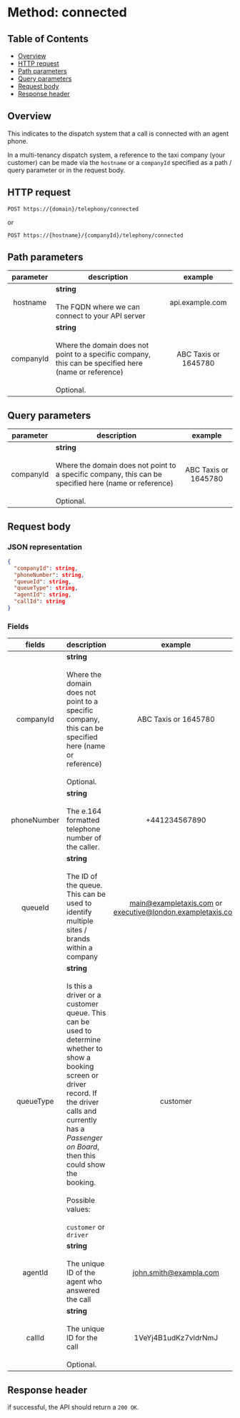 # Method: connected
## Table of Contents
* [Overview](#overview)
* [HTTP request](#http-request)
* [Path parameters](#path-parameters)
* [Query parameters](#query-parameters)
* [Request body](#request-body)
* [Response header](response-header)

## Overview
This indicates to the dispatch system that a call is connected with an agent phone.

In a multi-tenancy dispatch system, a reference to the taxi company (your customer) can be made via the `hostname` or a `companyId` specified as a path / query parameter or in the request body.

## HTTP request
`POST https://{domain}/telephony/connected`

or

`POST https://{hostname}/{companyId}/telephony/connected`

## Path parameters

| parameter | description | example |
| :---: | --- | :---: |
| hostname | **string**<br><br>The FQDN where we can connect to your API server | api.example.com |
| companyId | **string**<br><br>Where the domain does not point to a specific company, this can be specified here (name or reference)<br><br>Optional. | ABC Taxis or 1645780 |

## Query parameters

| parameter | description | example |
| :---: | --- | :---: |
| companyId | **string**<br><br>Where the domain does not point to a specific company, this can be specified here (name or reference)<br><br>Optional. | ABC Taxis or 1645780 |

## Request body

### JSON representation
```json
{
  "companyId": string,
  "phoneNumber": string,
  "queueId": string,
  "queueType": string,
  "agentId": string,
  "callId": string
}
```

### Fields
| fields | description | example |
| :---: | --- | :---: |
| companyId | **string**<br><br>Where the domain does not point to a specific company, this can be specified here (name or reference)<br><br>Optional. | ABC Taxis or 1645780 |
| phoneNumber | **string**<br><br>The e.164 formatted telephone number of the caller. | +441234567890 |
| queueId | **string**<br><br>The ID of the queue.  This can be used to identify multiple sites / brands within a company | main@exampletaxis.com or executive@london.exampletaxis.com |
| queueType | **string**<br><br>Is this a driver or a customer queue.  This can be used to determine whether to show a booking screen or driver record.  If the driver calls and currently has a *Passenger on Board*, then this could show the booking.<br><br>Possible values:<br><br>`customer` or `driver` | customer |
| agentId | **string**<br><br>The unique ID of the agent who answered the call | john.smith@exampla.com |
| callId | **string**<br><br>The unique ID for the call<br><br>Optional. | 1VeYj4B1udKz7vldrNmJ |


## Response header
if successful, the API should return a `200 OK`.
